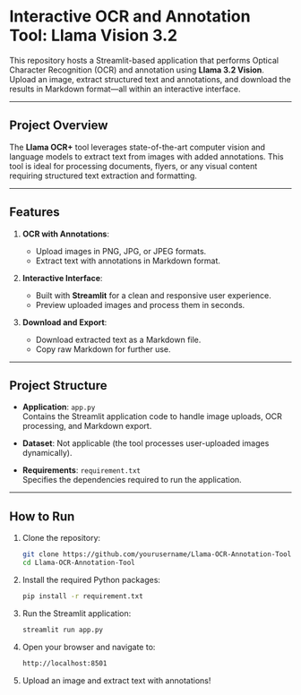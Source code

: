 # Interactive OCR and Annotation Tool: Llama Vision 3.2

This repository hosts a Streamlit-based application that performs Optical Character Recognition (OCR) and annotation using **Llama 3.2 Vision**. Upload an image, extract structured text and annotations, and download the results in Markdown format—all within an interactive interface.

---

## Project Overview

The **Llama OCR+** tool leverages state-of-the-art computer vision and language models to extract text from images with added annotations. This tool is ideal for processing documents, flyers, or any visual content requiring structured text extraction and formatting.

---

## Features

1. **OCR with Annotations**:
   - Upload images in PNG, JPG, or JPEG formats.
   - Extract text with annotations in Markdown format.

2. **Interactive Interface**:
   - Built with **Streamlit** for a clean and responsive user experience.
   - Preview uploaded images and process them in seconds.

3. **Download and Export**:
   - Download extracted text as a Markdown file.
   - Copy raw Markdown for further use.

---

## Project Structure

- **Application**: `app.py`  
  Contains the Streamlit application code to handle image uploads, OCR processing, and Markdown export.

- **Dataset**: Not applicable (the tool processes user-uploaded images dynamically).

- **Requirements**: `requirement.txt`  
  Specifies the dependencies required to run the application.

---

## How to Run

1. Clone the repository:
   ```bash
   git clone https://github.com/yourusername/Llama-OCR-Annotation-Tool.git
   cd Llama-OCR-Annotation-Tool
2. Install the required Python packages:
    ```bash
    pip install -r requirement.txt
3. Run the Streamlit application:
   ```bash
   streamlit run app.py
4. Open your browser and navigate to:
   ```bash
   http://localhost:8501
5. Upload an image and extract text with annotations! 

